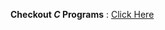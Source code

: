 **Checkout _C_ Programs** : [Click Here](https://github.com/wasitshafi/KU-BCA/tree/master/I-year/C%20PROGRAMS)
